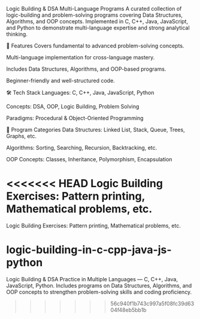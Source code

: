 Logic Building & DSA Multi-Language Programs
A curated collection of logic-building and problem-solving programs covering Data Structures, Algorithms, and OOP concepts. Implemented in C, C++, Java, JavaScript, and Python to demonstrate multi-language expertise and strong analytical thinking.

🚀 Features
Covers fundamental to advanced problem-solving concepts.

Multi-language implementation for cross-language mastery.

Includes Data Structures, Algorithms, and OOP-based programs.

Beginner-friendly and well-structured code.

🛠 Tech Stack
Languages: C, C++, Java, JavaScript, Python

Concepts: DSA, OOP, Logic Building, Problem Solving

Paradigms: Procedural & Object-Oriented Programming

📂 Program Categories
Data Structures: Linked List, Stack, Queue, Trees, Graphs, etc.

Algorithms: Sorting, Searching, Recursion, Backtracking, etc.

OOP Concepts: Classes, Inheritance, Polymorphism, Encapsulation

<<<<<<< HEAD
Logic Building Exercises: Pattern printing, Mathematical problems, etc.
=======
Logic Building Exercises: Pattern printing, Mathematical problems, etc.
# logic-building-in-c-cpp-java-js-python
Logic Building &amp; DSA Practice in Multiple Languages — C, C++, Java, JavaScript, Python. Includes programs on Data Structures, Algorithms, and OOP concepts to strengthen problem-solving skills and coding proficiency.

>>>>>>> 56c940f1b743c997a5f08fc39d6304f48eb5bb1b
